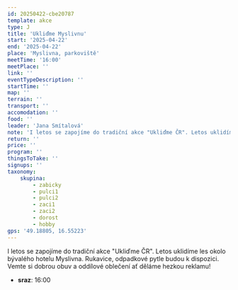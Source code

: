 ```yaml
---
id: 20250422-cbe20787
template: akce
type: J
title: 'Ukliďme Myslivnu'
start: '2025-04-22'
end: '2025-04-22'
place: 'Myslivna, parkoviště'
meetTime: '16:00'
meetPlace: ''
link: ''
eventTypeDescription: ''
startTime: ''
map: ''
terrain: ''
transport: ''
accomodation: ''
food: ''
leader: 'Jana Smítalová'
note: 'I letos se zapojíme do tradiční akce "Ukliďme ČR". Letos uklidíme les okolo bývalého hotelu Myslivna. Rukavice, odpadkové pytle budou k dispozici. Vemte si dobrou obuv a oddílové oblečení ať děláme hezkou reklamu!'
return: ''
price: ''
program: ''
thingsToTake: ''
signups: ''
taxonomy:
    skupina:
        - zabicky
        - pulci1
        - pulci2
        - zaci1
        - zaci2
        - dorost
        - hobby
gps: '49.18805, 16.55223'
---
```


I letos se zapojíme do tradiční akce "Ukliďme ČR". Letos uklidíme les okolo bývalého hotelu Myslivna. Rukavice, odpadkové pytle budou k dispozici. Vemte si dobrou obuv a oddílové oblečení ať děláme hezkou reklamu!
* **sraz**: 16:00
